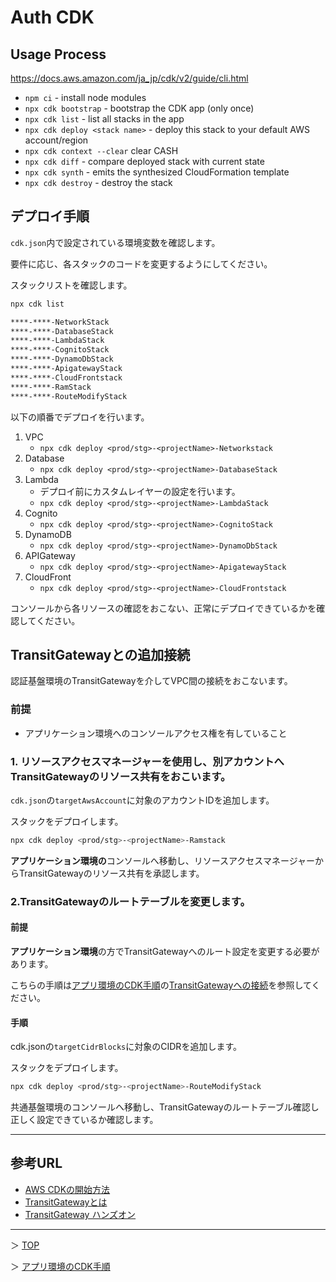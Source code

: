 # Auth CDK

## Usage Process
https://docs.aws.amazon.com/ja_jp/cdk/v2/guide/cli.html

* `npm ci`  - install node modules
* `npx cdk bootstrap`  - bootstrap the CDK app (only once)
* `npx cdk list`  - list all stacks in the app
* `npx cdk deploy <stack name>`  - deploy this stack to your default AWS account/region
* `npx cdk context --clear` clear CASH
* `npx cdk diff`  - compare deployed stack with current state
* `npx cdk synth`  - emits the synthesized CloudFormation template
* `npx cdk destroy`     - destroy the stack


## デプロイ手順

`cdk.json`内で設定されている環境変数を確認します。

要件に応じ、各スタックのコードを変更するようにしてください。

スタックリストを確認します。
```bash
npx cdk list

****-****-NetworkStack
****-****-DatabaseStack
****-****-LambdaStack
****-****-CognitoStack
****-****-DynamoDbStack
****-****-ApigatewayStack
****-****-CloudFrontstack
****-****-RamStack
****-****-RouteModifyStack
```


以下の順番でデプロイを行います。

1. VPC
   - `npx cdk deploy <prod/stg>-<projectName>-Networkstack`
2. Database
   - `npx cdk deploy <prod/stg>-<projectName>-DatabaseStack`
3. Lambda
   - デプロイ前にカスタムレイヤーの設定を行います。
   - `npx cdk deploy <prod/stg>-<projectName>-LambdaStack`
4. Cognito
   - `npx cdk deploy <prod/stg>-<projectName>-CognitoStack`
5. DynamoDB
    - `npx cdk deploy <prod/stg>-<projectName>-DynamoDbStack`
6. APIGateway
    - `npx cdk deploy <prod/stg>-<projectName>-ApigatewayStack`
7. CloudFront
    - `npx cdk deploy <prod/stg>-<projectName>-CloudFrontstack`


コンソールから各リソースの確認をおこない、正常にデプロイできているかを確認してください。


## TransitGatewayとの追加接続

認証基盤環境のTransitGatewayを介してVPC間の接続をおこないます。

### 前提
- アプリケーション環境へのコンソールアクセス権を有していること

### 1. リソースアクセスマネージャーを使用し、別アカウントへTransitGatewayのリソース共有をおこいます。
`cdk.json`の`targetAwsAccount`に対象のアカウントIDを追加します。

スタックをデプロイします。
```bash
npx cdk deploy <prod/stg>-<projectName>-Ramstack
```

**アプリケーション環境の**コンソールへ移動し、リソースアクセスマネージャーからTransitGatewayのリソース共有を承認します。

### 2.TransitGatewayのルートテーブルを変更します。
#### 前提
**アプリケーション環境**の方でTransitGatewayへのルート設定を変更する必要があります。

こちらの手順は[アプリ環境のCDK手順](../common/README.md)の[TransitGatewayへの接続](../common/README.md#TransitGatewayへの接続)を参照してください。

#### 手順
cdk.jsonの`targetCidrBlocks`に対象のCIDRを追加します。

スタックをデプロイします。
```bash
npx cdk deploy <prod/stg>-<projectName>-RouteModifyStack
```

共通基盤環境のコンソールへ移動し、TransitGatewayのルートテーブル確認し正しく設定できているか確認します。

---

## 参考URL
- [AWS CDKの開始方法](https://docs.aws.amazon.com/ja_jp/cdk/v2/guide/getting_started.html)
- [TransitGatewayとは](https://docs.aws.amazon.com/ja_jp/vpc/latest/tgw/what-is-transit-gateway.html)
- [TransitGateway ハンズオン](https://catalog.us-east-1.prod.workshops.aws/workshops/e0d1c19d-c80b-4695-a3fc-5c4a25132f47/ja-JP/)

---

＞ [TOP](../README.md)

＞ [アプリ環境のCDK手順](../common/README.md)
 



